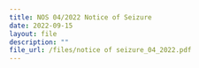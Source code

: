 ```yaml
---
title: NOS 04/2022 Notice of Seizure
date: 2022-09-15
layout: file
description: ""
file_url: /files/notice of seizure_04_2022.pdf
---
```


